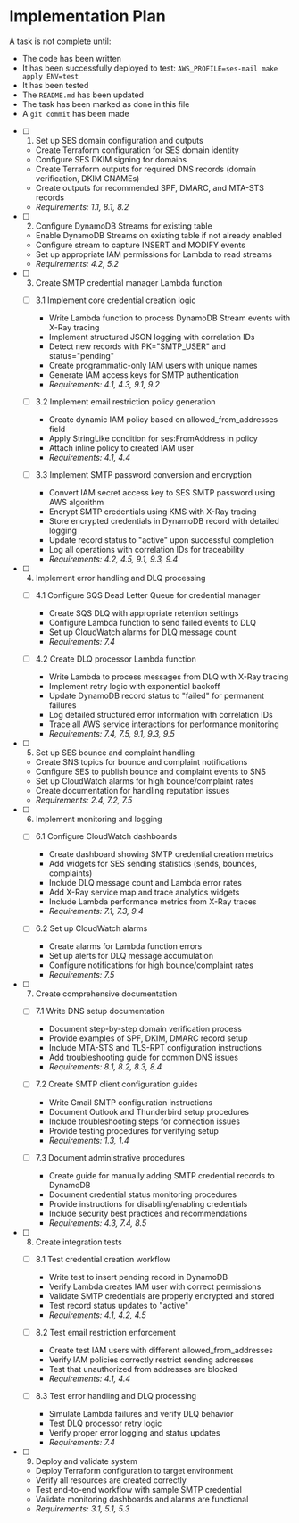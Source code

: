 # Implementation Plan

A task is not complete until:

- The code has been written
- It has been successfully deployed to test: `AWS_PROFILE=ses-mail make apply ENV=test`
- It has been tested
- The `README.md` has been updated
- The task has been marked as done in this file
- A `git commit` has been made

- [ ] 1. Set up SES domain configuration and outputs
  - Create Terraform configuration for SES domain identity
  - Configure SES DKIM signing for domains
  - Create Terraform outputs for required DNS records (domain verification, DKIM CNAMEs)
  - Create outputs for recommended SPF, DMARC, and MTA-STS records
  - _Requirements: 1.1, 8.1, 8.2_

- [ ] 2. Configure DynamoDB Streams for existing table
  - Enable DynamoDB Streams on existing table if not already enabled
  - Configure stream to capture INSERT and MODIFY events
  - Set up appropriate IAM permissions for Lambda to read streams
  - _Requirements: 4.2, 5.2_

- [ ] 3. Create SMTP credential manager Lambda function
  - [ ] 3.1 Implement core credential creation logic
    - Write Lambda function to process DynamoDB Stream events with X-Ray tracing
    - Implement structured JSON logging with correlation IDs
    - Detect new records with PK="SMTP_USER" and status="pending"
    - Create programmatic-only IAM users with unique names
    - Generate IAM access keys for SMTP authentication
    - _Requirements: 4.1, 4.3, 9.1, 9.2_

  - [ ] 3.2 Implement email restriction policy generation
    - Create dynamic IAM policy based on allowed_from_addresses field
    - Apply StringLike condition for ses:FromAddress in policy
    - Attach inline policy to created IAM user
    - _Requirements: 4.1, 4.4_

  - [ ] 3.3 Implement SMTP password conversion and encryption
    - Convert IAM secret access key to SES SMTP password using AWS algorithm
    - Encrypt SMTP credentials using KMS with X-Ray tracing
    - Store encrypted credentials in DynamoDB record with detailed logging
    - Update record status to "active" upon successful completion
    - Log all operations with correlation IDs for traceability
    - _Requirements: 4.2, 4.5, 9.1, 9.3, 9.4_

- [ ] 4. Implement error handling and DLQ processing
  - [ ] 4.1 Configure SQS Dead Letter Queue for credential manager
    - Create SQS DLQ with appropriate retention settings
    - Configure Lambda function to send failed events to DLQ
    - Set up CloudWatch alarms for DLQ message count
    - _Requirements: 7.4_

  - [ ] 4.2 Create DLQ processor Lambda function
    - Write Lambda to process messages from DLQ with X-Ray tracing
    - Implement retry logic with exponential backoff
    - Update DynamoDB record status to "failed" for permanent failures
    - Log detailed structured error information with correlation IDs
    - Trace all AWS service interactions for performance monitoring
    - _Requirements: 7.4, 7.5, 9.1, 9.3, 9.5_

- [ ] 5. Set up SES bounce and complaint handling
  - Create SNS topics for bounce and complaint notifications
  - Configure SES to publish bounce and complaint events to SNS
  - Set up CloudWatch alarms for high bounce/complaint rates
  - Create documentation for handling reputation issues
  - _Requirements: 2.4, 7.2, 7.5_

- [ ] 6. Implement monitoring and logging
  - [ ] 6.1 Configure CloudWatch dashboards
    - Create dashboard showing SMTP credential creation metrics
    - Add widgets for SES sending statistics (sends, bounces, complaints)
    - Include DLQ message count and Lambda error rates
    - Add X-Ray service map and trace analytics widgets
    - Include Lambda performance metrics from X-Ray traces
    - _Requirements: 7.1, 7.3, 9.4_

  - [ ] 6.2 Set up CloudWatch alarms
    - Create alarms for Lambda function errors
    - Set up alerts for DLQ message accumulation
    - Configure notifications for high bounce/complaint rates
    - _Requirements: 7.5_

- [ ] 7. Create comprehensive documentation
  - [ ] 7.1 Write DNS setup documentation
    - Document step-by-step domain verification process
    - Provide examples of SPF, DKIM, DMARC record setup
    - Include MTA-STS and TLS-RPT configuration instructions
    - Add troubleshooting guide for common DNS issues
    - _Requirements: 8.1, 8.2, 8.3, 8.4_

  - [ ] 7.2 Create SMTP client configuration guides
    - Write Gmail SMTP configuration instructions
    - Document Outlook and Thunderbird setup procedures
    - Include troubleshooting steps for connection issues
    - Provide testing procedures for verifying setup
    - _Requirements: 1.3, 1.4_

  - [ ] 7.3 Document administrative procedures
    - Create guide for manually adding SMTP credential records to DynamoDB
    - Document credential status monitoring procedures
    - Provide instructions for disabling/enabling credentials
    - Include security best practices and recommendations
    - _Requirements: 4.3, 7.4, 8.5_

- [ ] 8. Create integration tests
  - [ ] 8.1 Test credential creation workflow
    - Write test to insert pending record in DynamoDB
    - Verify Lambda creates IAM user with correct permissions
    - Validate SMTP credentials are properly encrypted and stored
    - Test record status updates to "active"
    - _Requirements: 4.1, 4.2, 4.5_

  - [ ] 8.2 Test email restriction enforcement
    - Create test IAM users with different allowed_from_addresses
    - Verify IAM policies correctly restrict sending addresses
    - Test that unauthorized from addresses are blocked
    - _Requirements: 4.1, 4.4_

  - [ ] 8.3 Test error handling and DLQ processing
    - Simulate Lambda failures and verify DLQ behavior
    - Test DLQ processor retry logic
    - Verify proper error logging and status updates
    - _Requirements: 7.4_

- [ ] 9. Deploy and validate system
  - Deploy Terraform configuration to target environment
  - Verify all resources are created correctly
  - Test end-to-end workflow with sample SMTP credential
  - Validate monitoring dashboards and alarms are functional
  - _Requirements: 3.1, 5.1, 5.3_